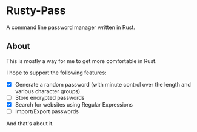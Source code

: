 # Rusty-Pass

A command line password manager written in Rust.

## About

This is mostly a way for me to get more comfortable in Rust.

I hope to support the following features:

- [x] Generate a random password (with minute control over the length and various character groups)
- [ ] Store encrypted passwords
- [x] Search for websites using Regular Expressions
- [ ] Import/Export passwords

And that's about it.
